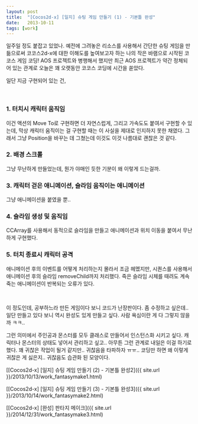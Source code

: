 ```yaml
---
layout: post
title:  "[Cocos2d-x] [일지] 슈팅 게임 만들기 (1) - 기본틀 완성"
date:   2013-10-11
tags: [work]
---
```


  일주일 정도 붙잡고 있었나. 예전에 그려놓은 리소스를 사용해서 간단한 슈팅 게임을 만듦으로써 코코스2d-x에 대한 이해도를 높여보고자 하는 나의 작은 바램으로 시작된 코코스 게임 코딩! AOS 프로젝트와 병행해서 했지만 최근 AOS 프로젝트가 약간 정체되어 있는 관계로 오늘은 꽤 오랫동안 코코스 코딩에 시간을 쏟았다. 

  일단 지금 구현되어 있는 건, 

<br/>

<h3>1. 터치시 캐릭터 움직임</h3>

 이건 액션의 Move To로 구현하면 더 자연스럽게, 그리고 가속도도 붙여서 구현할 수 있는데, 막상 캐릭터 움직이는 걸 구현할 때는 이 사실을 제대로 인지하지 못한 채였다. 그래서 그냥 Position을 바꾸는 데 그쳤는데 이것도 이것 나름대로 괜찮은 것 같다. 

<h3>2. 배경 스크롤</h3>

 그냥 무난하게 만들었는데, 뭔가 야매인 듯한 기분이 왜 이렇게 드는걸까. 

<h3>3. 캐릭터 걷은 애니메이션, 슬라임 움직이는 애니메이션</h3>

 그냥 애니메이션을 붙였을 뿐.. 

<h3>4. 슬라임 생성 및 움직임</h3>

 CCArray를 사용해서 동적으로 슬라임을 만들고 애니메이션과 위치 이동을 붙여서 무난하게 구현했다. 

<h3>5. 터치 종료시 캐릭터 공격</h3>

 애니메이션 후의 이벤트를 어떻게 처리하는지 몰라서 조금 헤멨지만, 시퀀스를 사용해서 애니메이션 후의 슬라임 removeChild까지 처리했다. 죽은 슬라임 시체를 때려도 계속 죽는 애니메이션이 반복되는 오류가 있다. 

<br/>

  이 정도인데, 공부하느라 만든 게임이다 보니 코드가 난장판이다. 좀 수정하고 싶은데.. 일단 만들고 있다 보니 역시 완성도 있게 만들고 싶다. 사람 욕심이란 게 다 그렇지 않을까 ㅋㅋ.. 

  그런 의미에서 주인공과 몬스터를 모두 클래스로 만들어서 인스턴스화 시키고 싶다. 캐릭터나 몬스터의 상태도 넣어서 관리하고 싶고.. 아무튼 그런 관계로 내일은 이걸 하기로 했다. 꽤 귀찮은 작업이 될거 같지만.. 귀찮음을 타파하자 ㅠㅠ.. 
  코딩만 하면 왜 이렇게 귀찮은 게 싫은지.. 귀찮음도 습관화 된 모양이다.


[[Cocos2d-x] [일지] 슈팅 게임 만들기 (2) - 기본틀 완성2]({{ site.url }}/2013/10/13/work_fantasymake1.html)

[[Cocos2d-x] [일지] 슈팅 게임 만들기 (3) - 기본틀 완성3]({{ site.url }}/2013/10/14/work_fantasymake2.html)

[[Cocos2d-x] [완성] 판타지 메이크]({{ site.url }}/2014/12/31/work_fantasymake3.html)